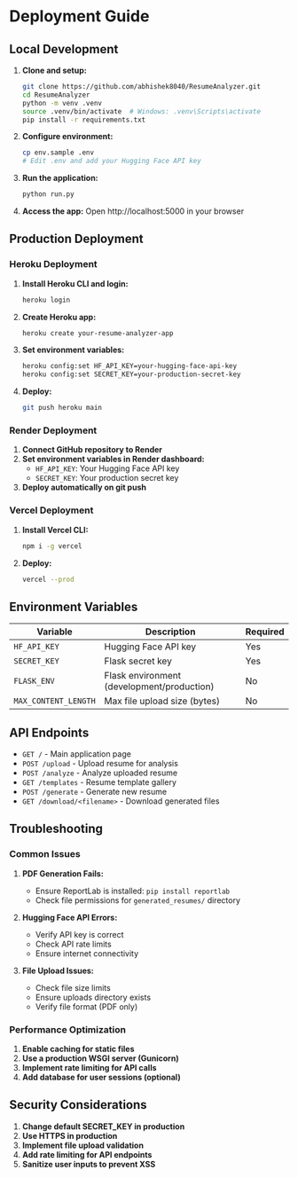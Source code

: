 # Deployment Guide

## Local Development

1. **Clone and setup:**
   ```bash
   git clone https://github.com/abhishek8040/ResumeAnalyzer.git
   cd ResumeAnalyzer
   python -m venv .venv
   source .venv/bin/activate  # Windows: .venv\Scripts\activate
   pip install -r requirements.txt
   ```

2. **Configure environment:**
   ```bash
   cp env.sample .env
   # Edit .env and add your Hugging Face API key
   ```

3. **Run the application:**
   ```bash
   python run.py
   ```

4. **Access the app:**
   Open http://localhost:5000 in your browser

## Production Deployment

### Heroku Deployment

1. **Install Heroku CLI and login:**
   ```bash
   heroku login
   ```

2. **Create Heroku app:**
   ```bash
   heroku create your-resume-analyzer-app
   ```

3. **Set environment variables:**
   ```bash
   heroku config:set HF_API_KEY=your-hugging-face-api-key
   heroku config:set SECRET_KEY=your-production-secret-key
   ```

4. **Deploy:**
   ```bash
   git push heroku main
   ```

### Render Deployment

1. **Connect GitHub repository to Render**
2. **Set environment variables in Render dashboard:**
   - `HF_API_KEY`: Your Hugging Face API key
   - `SECRET_KEY`: Your production secret key
3. **Deploy automatically on git push**

### Vercel Deployment

1. **Install Vercel CLI:**
   ```bash
   npm i -g vercel
   ```

2. **Deploy:**
   ```bash
   vercel --prod
   ```

## Environment Variables

| Variable | Description | Required |
|----------|-------------|----------|
| `HF_API_KEY` | Hugging Face API key | Yes |
| `SECRET_KEY` | Flask secret key | Yes |
| `FLASK_ENV` | Flask environment (development/production) | No |
| `MAX_CONTENT_LENGTH` | Max file upload size (bytes) | No |

## API Endpoints

- `GET /` - Main application page
- `POST /upload` - Upload resume for analysis
- `POST /analyze` - Analyze uploaded resume
- `GET /templates` - Resume template gallery
- `POST /generate` - Generate new resume
- `GET /download/<filename>` - Download generated files

## Troubleshooting

### Common Issues

1. **PDF Generation Fails:**
   - Ensure ReportLab is installed: `pip install reportlab`
   - Check file permissions for `generated_resumes/` directory

2. **Hugging Face API Errors:**
   - Verify API key is correct
   - Check API rate limits
   - Ensure internet connectivity

3. **File Upload Issues:**
   - Check file size limits
   - Ensure uploads directory exists
   - Verify file format (PDF only)

### Performance Optimization

1. **Enable caching for static files**
2. **Use a production WSGI server (Gunicorn)**
3. **Implement rate limiting for API calls**
4. **Add database for user sessions (optional)**

## Security Considerations

1. **Change default SECRET_KEY in production**
2. **Use HTTPS in production**
3. **Implement file upload validation**
4. **Add rate limiting for API endpoints**
5. **Sanitize user inputs to prevent XSS**
